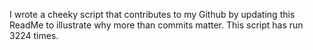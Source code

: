 I wrote a cheeky script that contributes to my Github by updating this ReadMe to illustrate why more than commits matter. This script has run 3224 times.